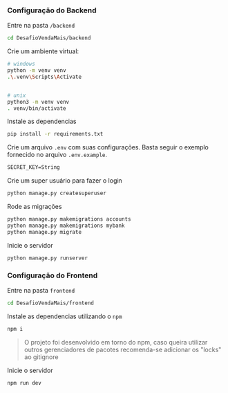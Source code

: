 ### Configuração do Backend

Entre na pasta `/backend`
```sh
cd DesafioVendaMais/backend
```

Crie um ambiente virtual:
```sh
# windows
python -m venv venv
.\.venv\Scripts\Activate


# unix
python3 -m venv venv
. venv/bin/activate
```

Instale as dependencias
```sh
pip install -r requirements.txt
```

Crie um arquivo `.env` com suas configurações. Basta seguir o exemplo fornecido no arquivo `.env.example`.

```txt
SECRET_KEY=String
```

Crie um super usuário para fazer o login
```sh
python manage.py createsuperuser
```

Rode as migrações
```sh
python manage.py makemigrations accounts
python manage.py makemigrations mybank
python manage.py migrate
```

Inicie o servidor
```
python manage.py runserver
```

### Configuração do Frontend

Entre na pasta `frontend`
```sh
cd DesafioVendaMais/frontend
```

Instale as dependencias utilizando o `npm`

```sh
npm i
```

> O projeto foi desenvolvido em torno do npm, caso queira utilizar outros gerenciadores de pacotes recomenda-se adicionar os "locks" ao gitignore

Inicie o servidor

```sh
npm run dev
```